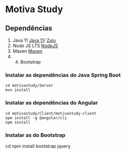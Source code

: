 # Motiva Study

## Dependências 
1. Java 11 [Java 11](https://www.oracle.com/java/technologies/javase-jdk11-downloads.html)/ [Zulu](https://www.azul.com/downloads/zulu-community/?version=java-11-lts&os=windows&package=jdk)
2. Node JS LTS [NodeJS](https://nodejs.org/en/)
3. Maven [Maven](https://maven.apache.org/download.cgi)
4. 4. Bootstrap


### Instalar as dependências do Java Spring Boot
```
cd motivastudy/Server
mvn install
```

### Instalar as dependências do Angular
```
cd motivastudy/Client/motivastudy-client
npm install -g @angular/cli
npm install
```
### Instalar as do Bootstrap
cd npm install bootstrap jquery

